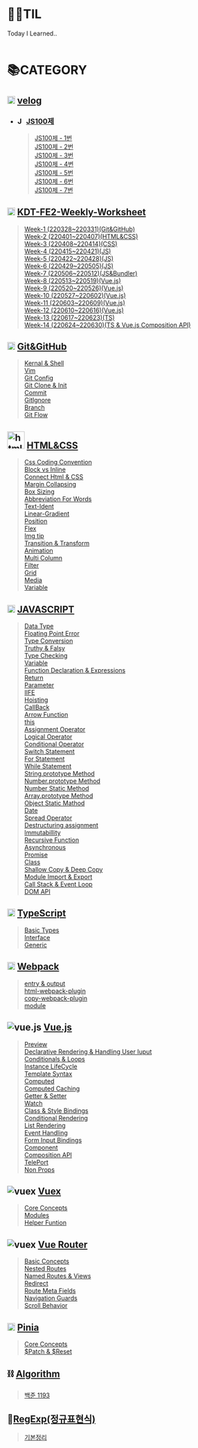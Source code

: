 # 👨‍💻TIL
Today I Learned..
<br>
<br>

# 📚CATEGORY

## <img src="https://static.velog.io/favicons/favicon-16x16.png" alt="velog" width="18px" /> [velog](https://velog.io/@heeyoung-c)  
- ### <img src="https://notion-emojis.s3-us-west-2.amazonaws.com/prod/svg-twitter/1f3c3.svg" alt="JS100제" width="16px" /> [JS100제](https://velog.io/@heeyoung-c/series/JS100%EC%A0%9C)  
  > [JS100제 - 1번](https://velog.io/@heeyoung-c/JS-100%EC%A0%9C-%ED%92%80%EC%9D%B4-1%EB%B2%88)  
    [JS100제 - 2번](https://velog.io/@heeyoung-c/JS100%EC%A0%9C-2%EB%B2%88)  
    [JS100제 - 3번](https://velog.io/@heeyoung-c/JS100%EC%A0%9C-3%EB%B2%88)  
    [JS100제 - 4번](https://velog.io/@heeyoung-c/JS100%EC%A0%9C-4%EB%B2%88)  
    [JS100제 - 5번](https://velog.io/@heeyoung-c/JS100%EC%A0%9C-5%EB%B2%88)  
    [JS100제 - 6번](https://velog.io/@heeyoung-c/JS100%EC%A0%9C-6%EB%B2%88)  
    [JS100제 - 7번](https://velog.io/@heeyoung-c/JS100%EC%A0%9C-7%EB%B2%88)  

## <img src="https://storage.googleapis.com/fc-assets-prod/favicon/favicon.ico" alt="fastcampus" width=18px /> [KDT-FE2-Weekly-Worksheet](./KDT-FE2/weekly-worksheet/)
> [Week-1 (220328~220331)(Git&GitHub)](./KDT-FE2/weekly-worksheet/Week-1(220328~220331)(git%26github).md)  
  [Week-2 (220401~220407)(HTML&CSS)](./KDT-FE2/weekly-worksheet/Week-2(220401~220407)(html%26css).md)  
  [Week-3 (220408~220414)(CSS)](./KDT-FE2/weekly-worksheet/Week-3(220408~220414)(html%26css).md)  
  [Week-4 (220415~220421)(JS)](./KDT-FE2/weekly-worksheet/Week-4(220415~220421)(js).md)  
  [Week-5 (220422~220428)(JS)](./KDT-FE2/weekly-worksheet/Week-5(220422~220428)(js).md)  
  [Week-6 (220429~220505)(JS)](./KDT-FE2/weekly-worksheet/Week-6(220429~220505)(js).md)  
  [Week-7 (220506~220512)(JS&Bundler)](./KDT-FE2/weekly-worksheet/Week-7(220506~220512)(js%26bundler).md)  
  [Week-8 (220513~220519)(Vue.js)](./KDT-FE2/weekly-worksheet/Week-8(220513~220519).md)  
  [Week-9 (220520~220526)(Vue.js)](./KDT-FE2/weekly-worksheet/Week-9(220520~220526).md)  
  [Week-10 (220527~220602)(Vue.js)](./KDT-FE2/weekly-worksheet/Week-10(220527~220602).md)  
  [Week-11 (220603~220609)(Vue.js)](./KDT-FE2/weekly-worksheet/Week-11(220603~220609).md)  
  [Week-12 (220610~220616)(Vue.js)](./KDT-FE2/weekly-worksheet/Week-12(220610~220616).md)  
  [Week-13 (220617~220623)(TS)](./KDT-FE2/weekly-worksheet/Week-13(220617~220623).md)  
  [Week-14 (220624~220630)(TS & Vue.js Composition API)](./KDT-FE2/weekly-worksheet/Week-14(220624~220630).md)  

## <img src="https://github.githubassets.com/favicons/favicon-dark.png" alt="Github" width=18px /> [Git&GitHub](./Git%26GitHub/)
> [Kernal & Shell](./Git%26GitHub/1.Kernal%26Shell.md)  
  [Vim](./Git%26GitHub/2.Vim.md)  
  [Git Config](./Git%26GitHub/3.GitConfig.md)  
  [Git Clone & Init](./Git%26GitHub/4.GitClone%26Init.md)  
  [Commit](./Git%26GitHub/5.Commit.md)  
  [GitIgnore](./Git%26GitHub/6.Gitignore.md)  
  [Branch](./Git%26GitHub/7.Branch.md)  
  [Git Flow](./Git%26GitHub/8.GitFlow.md)  

## <img src="https://homewood.co.kr/wp-content/uploads/2019/05/html5-css3.png" alt="html&css" width=40px /> [HTML&CSS](./HTML%26CSS/)
> [Css Coding Convention](./HTML%26CSS/1.CssCodingConvention.md)  
  [Block vs Inline](./HTML%26CSS/2.Block%20vs%20Inline.md)  
  [Connect Html & CSS](./HTML%26CSS/3.ConnectHtml%26Css.md)  
  [Margin Collapsing](./HTML%26CSS/4.MarginCollapsing.md)  
  [Box Sizing](./HTML%26CSS/5.BoxSizing.md)  
  [Abbreviation For Words](./HTML%26CSS/6.AbbreviationForWords.md)  
  [Text-Ident](./HTML%26CSS/7.TextIdent.md)  
  [Linear-Gradient](./HTML%26CSS/8.LinearGradient.md)  
  [Position](./HTML%26CSS/9.Position.md)  
  [Flex](./HTML%26CSS/10.Flex.md)  
  [Img tip](./HTML%26CSS/11.ImgTip.md)  
  [Transition & Transform](./HTML%26CSS/12.Transition%26Transform.md)  
  [Animation](./HTML%26CSS/13.Animation.md)  
  [Multi Column](./HTML%26CSS/14.MultiColumn.md)  
  [Filter](./HTML%26CSS/15.Filter.md)  
  [Grid](./HTML%26CSS/16.Grid.md)  
  [Media](./HTML%26CSS/17.Media.md)  
  [Variable](./HTML%26CSS/18.Variable.md)    

## <img src="https://2ality.com/2011/10/logo-js/js.jpg" alt="javascript" width=18px /> [JAVASCRIPT](./JAVASCRIPT/)
> [Data Type](./JAVASCRIPT/1.DataType.md)  
  [Floating Point Error](./JAVASCRIPT/2.FloatingPointError.md)  
  [Type Conversion](./JAVASCRIPT/3.TypeConversion.md)  
  [Truthy & Falsy](./JAVASCRIPT/4.TruthyFalsy.md)  
  [Type Checking](./JAVASCRIPT/5.TypeChecking.md)  
  [Variable](./JAVASCRIPT/6.Variable.md)  
  [Function Declaration & Expressions](./JAVASCRIPT/7.FunctionDeclaration%26Expressions.md)  
  [Return](./JAVASCRIPT/8.Return.md)  
  [Parameter](./JAVASCRIPT/9.Parameter.md)  
  [IIFE](./JAVASCRIPT/10.IIFE.md)  
  [Hoisting](./JAVASCRIPT/11.Hoisting.md)  
  [CallBack](./JAVASCRIPT/12.CallBack.md)  
  [Arrow Function](./JAVASCRIPT/13.ArrowFunction.md)  
  [this](./JAVASCRIPT/14.this.md)  
  [Assignment Operator](./JAVASCRIPT/15.AssignmentOperator.md)  
  [Logical Operator](./JAVASCRIPT/16.LogicalOperator.md)  
  [Conditional Operator](./JAVASCRIPT/17.ConditionalOperator.md)  
  [Switch Statement](./JAVASCRIPT/18.SwitchStatement.md)  
  [For Statement](./JAVASCRIPT/19.ForStatement.md)  
  [While Statement](./JAVASCRIPT/20.WhileStatement.md)  
  [String.prototype Method](./JAVASCRIPT/21.String.prototypeMethod.md)  
  [Number.prototype Method](./JAVASCRIPT/22.Number.prototypeMethod.md)  
  [Number Static Method](./JAVASCRIPT/23.NumberStaticMethod.md)  
  [Array.prototype Method](./JAVASCRIPT/24.Array.prototype.md)  
  [Object Static Mathod](./JAVASCRIPT/25.ObjectStaticMathod.md)  
  [Date](./JAVASCRIPT/26.Date.md)  
  [Spread Operator](./JAVASCRIPT/27.SpreadOperator.md)  
  [Destructuring assignment](./JAVASCRIPT/28.DestructuringAssignment.md)  
  [lmmutabillity](./JAVASCRIPT/29.Immutabillity.md)  
  [Recursive Function](./JAVASCRIPT/30.RecursiveFunction.md)  
  [Asynchronous](./JAVASCRIPT/31.Asynchronous.md)  
  [Promise](./JAVASCRIPT/32.Promise.md)  
  [Class](./JAVASCRIPT/33.Class.md)  
  [Shallow Copy & Deep Copy](./JAVASCRIPT/34.ShallowCopy%26DeepCopy.md)  
  [Module Import & Export](./JAVASCRIPT/35.ModuleImport%26Export.md)  
  [Call Stack & Event Loop](./JAVASCRIPT/36.CallStack%26EventLoop.md)  
  [DOM API](./JAVASCRIPT/37.DomAPI.md)  

## <img src= "https://www.typescriptlang.org/favicon-32x32.png?v=8944a05a8b601855de116c8a56d3b3ae" alt="typescript" width="18px"/> [TypeScript](./TypeScript/)  
> [Basic Types](./TypeScript/1.BasicTypes.md)  
  [Interface](./TypeScript/2.Interface.md)  
  [Generic](./TypeScript/3.Generic.md)  

## <img src= "https://webpack.js.org/favicon.f326220248556af65f41.ico" alt="webpack" width="18px"/> [Webpack](./Webpack/)
> [entry & output](./Webpack/1.entry%26output.md)  
  [html-webpack-plugin](./Webpack/2.html-webpack-plugin.md)  
  [copy-webpack-plugin](./Webpack/3.copy-webpack-plugin.md)  
  [module](./Webpack/4.module.md)  
  
## <img src= "https://kr.vuejs.org/images/icons/favicon-16x16.png" alt="vue.js"/> [Vue.js](./Vue.js/)
> [Preview](./Vue.js/0.Preview.md)  
  [Declarative Rendering & Handling User Iuput](./Vue.js/1.DeclarativeRendering%26HandlingUserIuput.md)  
  [Conditionals & Loops](./Vue.js/2.Conditionals%26Loops.md)  
  [Instance LifeCycle](./Vue.js/3.Instance%26LifeCycle.md)  
  [Template Syntax](./Vue.js/4.TemplateSyntax.md)  
  [Computed](./Vue.js/5.Computed.md)  
  [Computed Caching](./Vue.js/6.ComputedCaching.md)  
  [Getter & Setter](./Vue.js/7.Getter%26Setter.md)  
  [Watch](./Vue.js/8.Watch.md)  
  [Class & Style Bindings](./Vue.js/9.Class%26StyleBindings.md)  
  [Conditional Rendering](./Vue.js/10.ConditionalRendering.md)  
  [List Rendering](./Vue.js/11.ListRendering.md)  
  [Event Handling](./Vue.js/12.EventHandling.md)  
  [Form Input Bindings](./Vue.js/13.FormInputBindings.md)  
  [Component](./Vue.js/14.Component.md)  
  [Composition API](./Vue.js/15.CompositionAPI.md)  
  [TelePort](./Vue.js/16.TelePort.md)  
  [Non Props](./Vue.js/17.NonProps.md)  

## <img src= "https://kr.vuejs.org/images/icons/favicon-16x16.png" alt="vuex"/> [Vuex](./Vuex/)
> [Core Concepts](./Vuex/1.CoreConcepts.md)  
  [Modules](./Vuex/2.Modules.md)  
  [Helper Funtion](./Vuex/3.HelperFunction.md)  

## <img src= "https://kr.vuejs.org/images/icons/favicon-16x16.png" alt="vuex"/> [Vue Router](./VueRouter/)  
> [Basic Concepts](./VueRouter/1.BasicConcepts.md)  
  [Nested Routes](./VueRouter/2.NestedRoutes.md)  
  [Named Routes & Views](./VueRouter/3.NamedRoutes%26Views.md)  
  [Redirect](./VueRouter/4.Redirect.md)  
  [Route Meta Fields](./VueRouter/5.RouteMetaFields.md)  
  [Navigation Guards](./VueRouter/6.NavigationGuards.md)  
  [Scroll Behavior](./VueRouter/7.ScrollBehavior.md)

## <img src="https://pinia.vuejs.org/logo.svg" alt="Pinia" width="18px"/> [Pinia](./Pinia/)  
> [Core Concepts](./Pinia/1.CoreConcepts.md)  
  [$Patch & $Reset](./Pinia/2.PatchReset.md)  

## ⛓ [Algorithm](https://heeyoung-c.github.io/categories/Algorithm/)
> [백준 1193](https://heeyoung-c.github.io/2022/04/08/%EB%B0%B1%EC%A4%80%201193/)  

## 📑[RegExp(정규표현식)](./regexp/)
> [기본정리](./regexp/regexp.md)  
